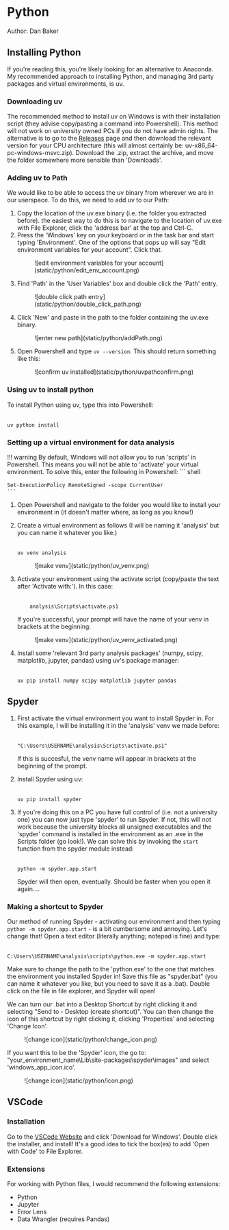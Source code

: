 # Python 

Author: Dan Baker

## Installing Python


If you're reading this, you're likely looking for an alternative to Anaconda. My recommended approach to installing Python, and managing 3rd party packages and virtual environments, is uv. 

### Downloading uv


The recommended method to install uv on Windows is with their installation script (they advise copy/pasting a command into Powershell). This method will not work on university owned PCs if you do not have admin rights. The alternative is to go to the <a href="https://github.com/astral-sh/uv/releases" target="_blank">Releases</a> page and then download the relevant version for your CPU architecture (this will almost certainly be: uv-x86_64-pc-windows-msvc.zip). Download the .zip, extract the archive, and move the folder somewhere more sensible than 'Downloads'.

### Adding uv to Path

We would like to be able to access the uv binary from wherever we are in our userspace. To do this, we need to add uv to our Path: 

1. Copy the location of the uv.exe binary (i.e. the folder you extracted before). the easiest way to do this is to navigate to the location of uv.exe with File Explorer, click the 'address bar' at the top and Ctrl-C. 
2. Press the 'Windows' key on your keyboard or in the task bar and start typing 'Environment'. One of the options that pops up will say "Edit environment variables for your account". Click that. 
    <figure markdown>
    ![edit environment variables for your account](static/python/edit_env_account.png) 
    </figure markdown>
3. Find 'Path' in the 'User Variables' box and double click the 'Path' entry.
    <figure markdown>
    ![double click path entry](static/python/double_click_path.png)
    </figure markdown>
4. Click 'New' and paste in the path to the folder containing the uv.exe binary.
    <figure markdown>
    ![enter new path](static/python/addPath.png)
    </figure markdown>
5. Open Powershell and type `uv --version`. This should return something like this:
    <figure markdown>
    ![confirm uv installed](static/python/uvpathconfirm.png)
    </figure markdown>

### Using uv to install python

To install Python using uv, type this into Powershell: 

``` shell

uv python install
```

### Setting up a virtual environment for data analysis

!!! warning
    By default, Windows will not allow you to run 'scripts' in Powershell. This means you will not be able to 'activate' your virtual environment. To solve this, enter the following in Powershell:
    ``` shell
    
    Set-ExecutionPolicy RemoteSigned -scope CurrentUser
    ```

1. Open Powershell and navigate to the folder you would like to install your environment in (it doesn't matter where, as long as you know!)

2. Create a virtual environment as follows (I will be naming it 'analysis' but you can name it whatever you like.) 
    ``` shell

    uv venv analysis
    ```
    <figure markdown>
    ![make venv](static/python/uv_venv.png)
    </figure markdown>
3. Activate your environment using the activate script (copy/paste the text after 'Activate with:'). In this case:
    ``` shell

        analysis\Scripts\activate.ps1
    ```
    If you're successful, your prompt will have the name of your venv in brackets at the beginning: 

    <figure markdown>
    ![make venv](static/python/uv_venv_activated.png)
    </figure markdown>

4. Install some 'relevant 3rd party analysis packages' (numpy, scipy, matplotlib, jupyter, pandas) using uv's package manager:

    ``` shell

    uv pip install numpy scipy matplotlib jupyter pandas

    ```

## Spyder

1. First activate the virtual environment you want to install Spyder in. For this example, I will be installing it in the 'analysis' venv we made before:

    ``` shell

    "C:\Users\USERNAME\analysis\Scripts\activate.ps1"
    ```
    If this is succesful, the venv name will appear in brackets at the beginning of the prompt.

2. Install Spyder using uv:

    ``` shell 

    uv pip install spyder
    ```

3. If you're doing this on a PC you have full control of (i.e. not a university one) you can now just type 'spyder' to run Spyder. If not, this will not work because the university blocks all unsigned executables and the 'spyder' command is installed in the environment as an .exe in the Scripts folder (go look!). We can solve this by invoking the ```start``` function from the spyder module instead:

    ``` shell

    python -m spyder.app.start
    ```

    Spyder will then open, eventually. Should be faster when you open it again.... 

### Making a shortcut to Spyder

Our method of running Spyder - activating our environment and then typing ```python -m spyder.app.start``` - is a bit cumbersome and annoying. Let's change that! Open a text editor (literally anything; notepad is fine) and type: 

``` 

C:\Users\USERNAME\analysis\scripts\python.exe -m spyder.app.start

```

Make sure to change the path to the 'python.exe' to the one that matches the environment you installed Spyder in! 
Save this file as "spyder.bat" (you can name it whatever you like, but you need to save it as a .bat). Double click on the file in file explorer, and Spyder will open! 

We can turn our .bat into a Desktop Shortcut by right clicking it and selecting "Send to - Desktop (create shortcut)". You can then change the icon of this shortcut by right clicking it, clicking 'Properties' and selecting 'Change Icon'.

<figure markdown>
![change icon](static/python/change_icon.png)
</figure markdown>

If you want this to be the 'Spyder' icon, the go to: "your_environment_name\Lib\site-packages\spyder\images" and select 'windows_app_icon.ico'.


<figure markdown>
![change icon](static/python/icon.png)
</figure markdown>

## VSCode

### Installation

Go to the <a href="https://code.visualstudio.com/" target="_blank">VSCode Website</a> and click 'Download for Windows'. Double click the installer, and install! It's a good idea to tick the box(es) to add 'Open with Code' to File Explorer. 

### Extensions

For working with Python files, I would recommend the following extensions: 

- Python
- Jupyter
- Error Lens
- Data Wrangler (requires Pandas)

